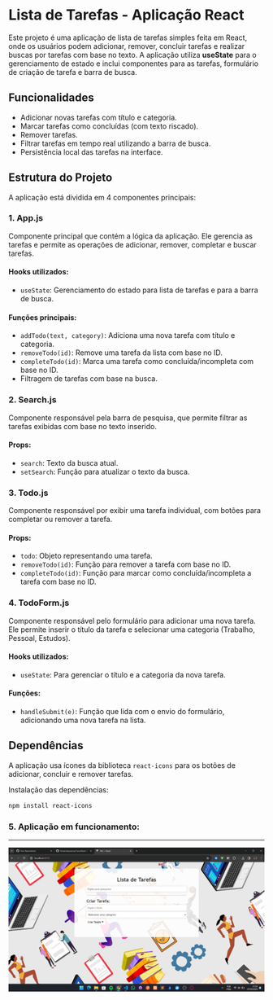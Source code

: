 # Lista de Tarefas - Aplicação React

Este projeto é uma aplicação de lista de tarefas simples feita em React, onde os usuários podem adicionar, remover, concluir tarefas e realizar buscas por tarefas com base no texto. A aplicação utiliza **useState** para o gerenciamento de estado e inclui componentes para as tarefas, formulário de criação de tarefa e barra de busca.

## Funcionalidades

- Adicionar novas tarefas com título e categoria.
- Marcar tarefas como concluídas (com texto riscado).
- Remover tarefas.
- Filtrar tarefas em tempo real utilizando a barra de busca.
- Persistência local das tarefas na interface.

## Estrutura do Projeto

A aplicação está dividida em 4 componentes principais:

### 1. **App.js**
Componente principal que contém a lógica da aplicação. Ele gerencia as tarefas e permite as operações de adicionar, remover, completar e buscar tarefas.

#### Hooks utilizados:
- `useState`: Gerenciamento do estado para lista de tarefas e para a barra de busca.

#### Funções principais:
- `addTodo(text, category)`: Adiciona uma nova tarefa com título e categoria.
- `removeTodo(id)`: Remove uma tarefa da lista com base no ID.
- `completeTodo(id)`: Marca uma tarefa como concluída/incompleta com base no ID.
- Filtragem de tarefas com base na busca.

### 2. **Search.js**
Componente responsável pela barra de pesquisa, que permite filtrar as tarefas exibidas com base no texto inserido.

#### Props:
- `search`: Texto da busca atual.
- `setSearch`: Função para atualizar o texto da busca.

### 3. **Todo.js**
Componente responsável por exibir uma tarefa individual, com botões para completar ou remover a tarefa.

#### Props:
- `todo`: Objeto representando uma tarefa.
- `removeTodo(id)`: Função para remover a tarefa com base no ID.
- `completeTodo(id)`: Função para marcar como concluída/incompleta a tarefa com base no ID.

### 4. **TodoForm.js**
Componente responsável pelo formulário para adicionar uma nova tarefa. Ele permite inserir o título da tarefa e selecionar uma categoria (Trabalho, Pessoal, Estudos).

#### Hooks utilizados:
- `useState`: Para gerenciar o título e a categoria da nova tarefa.

#### Funções:
- `handleSubmit(e)`: Função que lida com o envio do formulário, adicionando uma nova tarefa na lista.

## Dependências

A aplicação usa ícones da biblioteca `react-icons` para os botões de adicionar, concluir e remover tarefas.

Instalação das dependências:

```bash
npm install react-icons
```
### 5. Aplicação em funcionamento:
<hr>
<img src="https://github.com/fernandopassoss/CursoReact/blob/99e13c3e4a06d7d1e5b03917b92f9a000f58f17a/ToDo/todoimg1.png">
